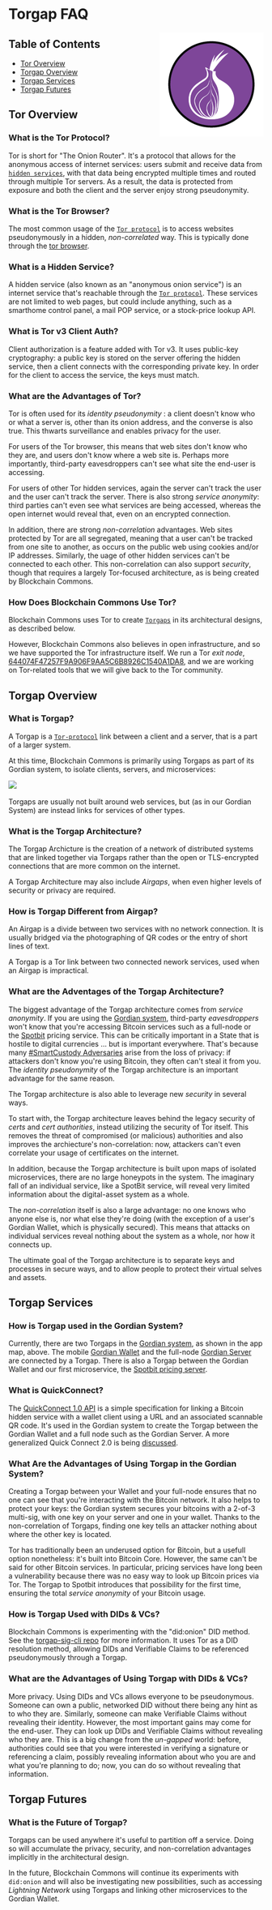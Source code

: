 # Torgap FAQ
<img src="../images/logos/torgap.png" align="right">

## Table of Contents

* [Tor Overview](#tor-overview)
* [Torgap Overview](#torgap-overview)
* [Torgap Services](#torgap-services)
* [Torgap Futures](#torgap-futures)

## Tor Overview

### What is the Tor Protocol?

Tor is short for "The Onion Router". It's a protocol that allows for the anonymous access of internet services: users submit and receive data from [`hidden services`](##what-is-a-hidden-service), with that data being encrypted multiple times and routed through multiple Tor servers. As a result, the data is protected from exposure and both the client and the server enjoy strong pseudonymity.

### What is the Tor Browser?

The most common usage of the [`Tor protocol`](#what-is-the-tor-protocol) is to access websites pseudonymously in a hidden, _non-correlated_ way. This is typically done through the [tor browser](https://www.torproject.org/download/).

### What is a Hidden Service?

A hidden service (also known as an "anonymous onion service") is an internet service that's reachable through the [`Tor protocol`](#what-is-the-tor-protocol). These services are not limited to web pages, but could include anything, such as a smarthome control panel, a mail POP service, or a stock-price lookup API.

### What is Tor v3 Client Auth?

Client authorization is a feature added with Tor v3. It uses public-key cryptography: a public key is stored on the server offering the hidden service, then a client connects with the corresponding private key. In order for the client to access the service, the keys must match.

### What are the Advantages of Tor?

Tor is often used for its _identity pseudonymity_ : a client doesn't know who or what a server is, other than its onion address, and the converse is also true. This thwarts surveillance and enables privacy for the user. 

For users of the Tor browser, this means that web sites don't know who they are, and users don't know where a web site is. Perhaps more importantly, third-party eavesdroppers can't see what site the end-user is accessing.

For users of other Tor hidden services, again the server can't track the user and the user can't track the server. There is also strong _service anonymity_: third parties can't even see what services are being accessed, whereas the open internet would reveal that, even on an encrypted connection.

In addition, there are strong _non-correlation_ advantages. Web sites protected by Tor are all segregated, meaning that a user can't be tracked from one site to another, as occurs on the public web using cookies and/or IP addresses. Similarly, the uage of other hidden services can't be connected to each other. This non-correlation can also support _security_, though that requires a largely Tor-focused architecture, as is being created by Blockchain Commons.

### How Does Blockchain Commons Use Tor?

Blockchain Commons uses Tor to create [`Torgaps`](#what-is-torgap) in its architectural designs, as described below.

However, Blockchain Commons also believes in open infrastructure, and so we have supported the Tor infrastructure itself. We run a Tor _exit node_, [644074F47257F9A906F9AA5C6B8926C1540A1DA8](https://metrics.torproject.org/rs.html#details/644074F47257F9A906F9AA5C6B8926C1540A1DA8), and we are working on Tor-related tools that we will give back to the Tor community.

## Torgap Overview

### What is Torgap?

A Torgap is a [`Tor-protocol`](#what-is-the-tor-protocol) link between a client and a server, that is a part of a larger system.

At this time, Blockchain Commons is primarily using Torgaps as part of its Gordian system, to isolate clients, servers, and microservices:

![](https://raw.githubusercontent.com/BlockchainCommons/Gordian/master/Images/appmap.jpg)

Torgaps are usually not built around web services, but (as in our Gordian System) are instead links for services of other types.

### What is the Torgap Architecture?

The Torgap Archicture is the creation of a network of distributed systems that are linked together via Torgaps rather than the open or TLS-encrypted connections that are more common on the internet.

A Torgap Architecture may also include _Airgaps_, when even higher levels of security or privacy are required.

### How is Torgap Different from Airgap?

An Airgap is a divide between two services with no network connection. It is usually bridged via the photographing of QR codes or the entry of short lines of text.

A Torgap is a Tor link between two connected nework services, used when an Airgap is impractical.

### What are the Adventages of the Torgap Architecture?

The biggest advantage of the Torgap architecture comes from _service anonymity_. If you are using the [Gordian system](https://github.com/BlockchainCommons/Gordian), third-party _eavesdroppers_ won't know that you're accessing Bitcoin services such as a full-node or the [Spotbit](https://github.com/BlockchainCommons/spotbit) pricing service. This can be critically important in a State that is hostile to digital currencies ... but is important everywhere. That's because many [#SmartCustody Adversaries](https://github.com/BlockchainCommons/SmartCustodyBook) arise from the loss of privacy: if attackers don't know you're using Bitcoin, they often can't steal it from you. The _identity pseudonymity_ of the Torgap architecture is an important advantage for the same reason.

The Torgap architecture is also able to leverage new _security_ in several ways.

To start with, the Torgap architecture leaves behind the legacy security of _certs_ and _cert authorities_, instead utilizing the security of Tor itself. This removes the threat of compromised (or malicious) authorities and also improves the archiecture's non-correlation: now, attackers can't even correlate your usage of certificates on the internet.

In addition, because the Torgap architecture is built upon maps of isolated microservices, there are no large honeypots in the system. The imaginary fall of an individual service, like a SpotBit service, will reveal very limited information about the digital-asset system as a whole.

The _non-correlation_ itself is also a large advantage: no one knows who anyone else is, nor what else they're doing (with the exception of a user's Gordian Wallet, which is physically secured). This means that attacks on individual services reveal nothing about the system as a whole, nor how it connects up.

The ultimate goal of the Torgap architecture is to separate keys and processes in secure ways, and to allow people to protect their virtual selves and assets.

## Torgap Services

### How is Torgap used in the Gordian System?

Currently, there are two Torgaps in the [Gordian system](https://github.com/BlockchainCommons/Gordian), as shown in the app map, above. The mobile [Gordian Wallet](https://github.com/BlockchainCommons/GordianWallet-iOS) and the full-node [Gordian Server](https://github.com/BlockchainCommons/GordianServer-macOS) are connected by a Torgap. There is also a Torgap between the Gordian Wallet and our first microservice, the [Spotbit pricing server](https://github.com/BlockchainCommons/spotbit).

### What is QuickConnect?

The [QuickConnect 1.0 API](https://github.com/BlockchainCommons/Gordian/blob/master/Docs/Quick-Connect-API.md) is a simple specification for linking a Bitcoin hidden service with a wallet client using a URL and an associated scannable QR code. It's used in the Gordian system to create the Torgap between the Gordian Wallet and a full node such as the Gordian Server. A more generalized Quick Connect 2.0 is being [discussed](https://github.com/BlockchainCommons/Airgapped-Wallet-Community/discussions/33).

### What Are the Advantages of Using Torgap in the Gordian System?

Creating a Torgap between your Wallet and your full-node ensures that no one can see that you're interacting with the Bitcoin network. It also helps to protect your keys: the Gordian system secures your bitcoins with a 2-of-3 multi-sig, with one key on your server and one in your wallet. Thanks to the non-correlation of Torgaps, finding one key tells an attacker nothing about where the other key is located.

Tor has traditionally been an underused option for Bitcoin, but a usefull option nonetheless: it's built into Bitcoin Core. However, the same can't be said for other Bitcoin services. In particular, pricing services have long been a vulnerability because there was no easy way to look up Bitcoin prices via Tor. The Torgap to Spotbit introduces that possibility for the first time, ensuring the total _service anonymity_ of your Bitcoin usage.

### How is Torgap Used with DIDs & VCs?

Blockchain Commons is experimenting with the "did:onion" DID method. See the [torgap-sig-cli repo](https://github.com/BlockchainCommons/torgap-sig-cli-rust) for more information. It uses Tor as a DID resolution method, allowing DIDs and Verifiable Claims to be referenced pseudonymously through a Torgap.

### What are the Advantages of Using Torgap with DIDs & VCs?

More privacy. Using DIDs and VCs allows everyone to be pseudonymous. Someone can own a public, networked DID without there being any hint as to who they are. Similarly, someone can make Verifiable Claims without revealing their identity. However, the most important gains may come for the end-user. They can look up DIDs and Verifiable Claims without revealing who they are. This is a big change from the _un-gapped_ world: before, authorities could see that you were interested in verifying a signature or referencing a claim, possibly revealing information about who you are and what you're planning to do; now, you can do so without revealing that information.

## Torgap Futures

### What is the Future of Torgap?

Torgaps can be used anywhere it's useful to partition off a service. Doing so will accumulate the privacy, security, and non-correlation advantages implicitly in the architectural design.

In the future, Blockchain Commons will continue its experiments with `did:onion` and will also be investigating new possibilities, such as accessing _Lightning Network_ using Torgaps and linking other microservices to the Gordian Wallet.
